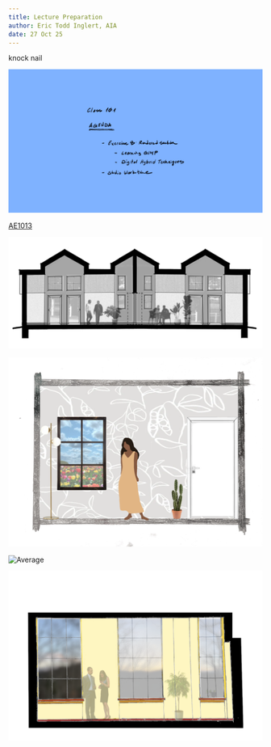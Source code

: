 ```yaml
---
title: Lecture Preparation
author: Eric Todd Inglert, AIA
date: 27 Oct 25
---
```


knock nail

![Today's Agenda](images/10-1.png)

[AE1013](ae1013/)

![Exercise 8. Rendered Section. Hybrid Drawing](images/050301renderSectionHybrid.png)

![Above Average](images/Assignment_14_Above_Average.png)

![Average](images/Assignment_14_Average.png)

![Below Average](images/Assignment_14_Below_Average.png)

<!-- remove

![Exercise Eighteen. Designing the Composite Drawing](images/fig_3-1_ExerciseEighteen.png)

![Above Average](images/Assignment_09_Above_Average.png)

![Average](images/Assignment_09_Average.png)

![Below Average](images/Assignment_09_Below_Average.png)

-->
